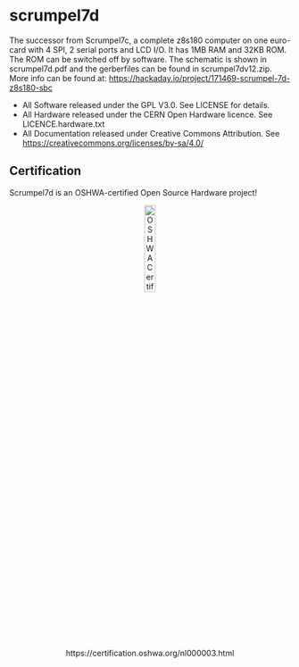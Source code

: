 # scrumpel7d
The successor from Scrumpel7c, a complete z8s180 computer on one euro-card with 4 SPI, 2 serial ports and LCD I/O.
It has 1MB RAM and 32KB ROM. The ROM can be switched off by software. 
The schematic is shown in scrumpel7d.pdf and the gerberfiles can be found in scrumpel7dv12.zip.
More info can be found at: https://hackaday.io/project/171469-scrumpel-7d-z8s180-sbc

* All Software released under the GPL V3.0. See LICENSE for details.
* All Hardware released under the CERN Open Hardware licence. See LICENCE.hardware.txt
* All Documentation released under Creative Commons Attribution. See https://creativecommons.org/licenses/by-sa/4.0/

## Certification
Scrumpel7d is an OSHWA-certified Open Source Hardware project!
<p align='center'>
<img alt='OSHWA Certified' src='/images/oshwa.png?raw=true' title='OSHWA Certification NL000003' width='20%'>
</p>
<p align='center'>
https://certification.oshwa.org/nl000003.html
</p>
